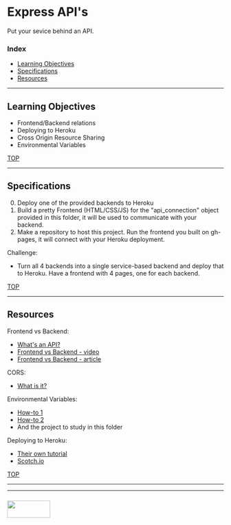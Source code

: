 # Express API's

Put your sevice behind an API.

### Index
* [Learning Objectives](#learning-objectives)
* [Specifications](#specifications)
* [Resources](#resources)

---

## Learning Objectives

* Frontend/Backend relations
* Deploying to Heroku
* Cross Origin Resource Sharing
* Environmental Variables

[TOP](#index)

---

## Specifications

0. Deploy one of the provided backends to Heroku
1. Build a pretty Frontend (HTML/CSS/JS) for the "api_connection" object provided in this folder, it will be used to communicate with your backend.
2. Make a repository to host this project.  Run the frontend you built on gh-pages, it will connect with your Heroku deployment.

Challenge:
* Turn all 4 backends into a single service-based backend and deploy that to Heroku.  Have a frontend with 4 pages, one for each backend.

[TOP](#index)

---

## Resources

Frontend vs Backend:
* [What's an API?](https://www.youtube.com/watch?v=s7wmiS2mSXY)
* [Frontend vs Backend - video](https://www.youtube.com/watch?v=nMtgFZSdtwk)
* [Frontend vs Backend - article](https://www.pluralsight.com/blog/film-games/whats-difference-front-end-back-end)

CORS:
* [What is it?](https://www.codecademy.com/articles/what-is-cors)

Environmental Variables:
* [How-to 1](https://codeburst.io/how-to-easily-set-up-node-environment-variables-in-your-js-application-d06740f9b9bd)
* [How-to 2](https://www.twilio.com/blog/2017/08/working-with-environment-variables-in-node-js.html)
* And the project to study in this folder

Deploying to Heroku:
* [Their own tutorial](https://devcenter.heroku.com/articles/getting-started-with-nodejs#introduction)
* [Scotch.io](https://scotch.io/tutorials/how-to-deploy-a-node-js-app-to-heroku)

[TOP](#index)

___
___
### <a href="http://elewa.education/blog" target="_blank"><img src="https://user-images.githubusercontent.com/18554853/34921062-506450ae-f97d-11e7-875f-6feeb26ad72d.png" width="100" height="40"/></a>

